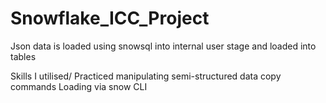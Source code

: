 # Snowflake_ICC_Project

Json data is loaded using snowsql into internal user stage and loaded into tables

Skills I utilised/ Practiced 
manipulating semi-structured data
copy commands
Loading via snow CLI

